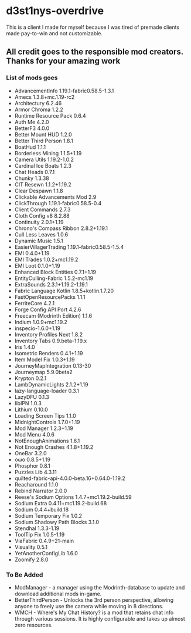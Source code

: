 # d3st1nys-overdrive

This is a client I made for myself because I was tired of premade clients made pay-to-win and not customizable.

## All credit goes to the responsible mod creators. Thanks for your amazing work

### List of mods goes

* AdvancementInfo 1.19.1-fabric0.58.5-1.3.1
* Amecs 1.3.8+mc.1.19-rc2
* Architectury 6.2.46
* Armor Chroma 1.2.2
* Runtime Resource Pack 0.6.4
* Auth Me 4.2.0
* BetterF3 4.0.0
* Better Mount HUD 1.2.0
* Better Third Person 1.8.1
* BoatHud 1.1.1
* Borderless Mining 1.1.5+1.19
* Camera Utils 1.19.2-1.0.2
* Cardinal Ice Boats 1.2.3
* Chat Heads 0.7.1
* Chunky 1.3.38
* CIT Resewn 1.1.2+1.19.2
* Clear Despawn 1.1.8
* Clickable Advancements Mod 2.9
* ClickThrough 1.19.1-fabric0.58.5-0.4
* Client Commands 2.7.3
* Cloth Config v8 8.2.88
* Continuity 2.0.1+1.19
* Chrono's Compass Ribbon 2.8.2+1.19.1
* Cull Less Leaves 1.0.6
* Dynamic Music 1.5.1
* EasierVillagerTrading 1.19.1-fabric0.58.5-1.5.4
* EMI 0.4.0+1.19
* EMI Trades 1.0.2+mc1.19.2
* EMI Loot 0.1.0+1.19
* Enhanced Block Entities 0.7.1+1.19
* EntityCulling-Fabric 1.5.2-mc1.19
* ExtraSounds 2.3.1+1.19.2-1.19.1
* Fabric Language Kotlin 1.8.5+kotlin.1.7.20
* FastOpenResourcePacks 1.1.1
* FerriteCore 4.2.1
* Forge Config API Port 4.2.6
* Freecam (Modrinth Edition) 1.1.6
* Indium 1.0.9+mc1.19.2
* inspecio-1.6.0+1.19 
* Inventory Profiles Next 1.8.2
* Inventory Tabs 0.9.beta-1.19.x
* Iris 1.4.0
* Isometric Renders 0.4.1+1.19
* Item Model Fix 1.0.3+1.19
* JourneyMapIntegration 0.13-30
* Journeymap 5.9.0beta2
* Krypton 0.2.1
* LambDynamicLights 2.1.2+1.19
* lazy-language-loader 0.3.1
* LazyDFU 0.1.3
* libIPN 1.0.3
* Lithium 0.10.0
* Loading Screen Tips 1.1.0
* MidnightControls 1.7.0+1.19
* Mod Manager 1.2.3+1.19
* Mod Menu 4.0.6
* NotEnoughAnimations 1.6.1
* Not Enough Crashes 4.1.8+1.19.2
* OneBar 3.2.0
* oωo 0.8.5+1.19
* Phosphor 0.8.1
* Puzzles Lib 4.3.11
* quilted-fabric-api-4.0.0-beta.16+0.64.0-1.19.2 
* Reacharound 1.1.0
* Rebind Narrator 2.0.0
* Reese's Sodium Options 1.4.7+mc1.19.2-build.59
* Sodium Extra 0.4.11+mc1.19.2-build.68
* Sodium 0.4.4+build.18
* Sodium Temporary Fix 1.0.2
* Sodium Shadowy Path Blocks 3.1.0
* Stendhal 1.3.3-1.19
* ToolTip Fix 1.0.5-1.19
* ViaFabric 0.4.9+21-main
* Visuality 0.5.1
* YetAnotherConfigLib 1.6.0
* Zoomify 2.8.0

### To Be Added

* ModManager - a manager using the Modrinth-database to update and download additional mods in-game.
* BetterThirdPerson - Unlocks the 3rd person perspective, allowing anyone to freely use the camera while moving in 8 directions.
* WMCH - Where's My Chat History? is a mod that retains chat info through various sessions. It is highly configurable and takes up almost zero resources.

